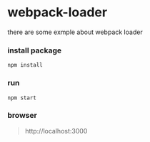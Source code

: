 # webpack-loader
 

 there are some exmple about webpack loader 

### install package
 
 ```
 npm install
 ```

 ### run 
 
 ```
 npm start
 ```
### browser

> http://localhost:3000